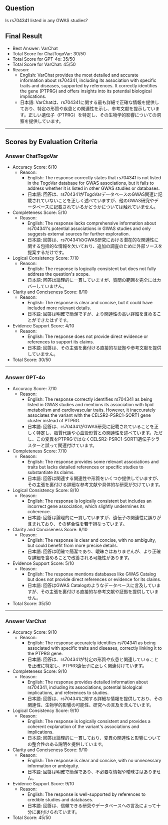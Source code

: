 ## Question

Is rs704341 listed in any GWAS studies?

## Final Result

- Best Answer: VarChat
- Total Score for ChatTogoVar: 30/50
- Total Score for GPT-4o: 35/50
- Total Score for VarChat: 45/50
- Reason:
  - English: VarChat provides the most detailed and accurate information about rs704341, including its association with specific traits and diseases, supported by references. It correctly identifies the gene (PTPRG) and offers insights into its potential biological implications.
  - 日本語: VarChatは、rs704341に関する最も詳細で正確な情報を提供しており、特定の形質や疾患との関連性を示し、参考文献を提示しています。正しい遺伝子（PTPRG）を特定し、その生物学的影響についての洞察を提供しています。

---

## Scores by Evaluation Criteria

### Answer ChatTogoVar
- Accuracy Score: 6/10
  - Reason: 
    - English: The response correctly states that rs704341 is not listed in the TogoVar database for GWAS associations, but it fails to address whether it is listed in other GWAS studies or databases.
    - 日本語: 回答は、rs704341がTogoVarデータベースのGWAS関連に記載されていないことを正しく述べていますが、他のGWAS研究やデータベースに記載されているかどうかについては触れていません。
- Completeness Score: 5/10
  - Reason: 
    - English: The response lacks comprehensive information about rs704341's potential associations in GWAS studies and only suggests external sources for further exploration.
    - 日本語: 回答は、rs704341のGWAS研究における潜在的な関連性に関する包括的な情報を欠いており、追加の調査のために外部ソースを提案するだけです。
- Logical Consistency Score: 7/10
  - Reason: 
    - English: The response is logically consistent but does not fully address the question's scope.
    - 日本語: 回答は論理的に一貫していますが、質問の範囲を完全にはカバーしていません。
- Clarity and Conciseness Score: 8/10
  - Reason: 
    - English: The response is clear and concise, but it could have included more relevant details.
    - 日本語: 回答は明確で簡潔ですが、より関連性の高い詳細を含めることができたはずです。
- Evidence Support Score: 4/10
  - Reason: 
    - English: The response does not provide direct evidence or references to support its claims.
    - 日本語: 回答は、その主張を裏付ける直接的な証拠や参考文献を提供していません。
- Total Score: 30/50

---

### Answer GPT-4o
- Accuracy Score: 7/10
  - Reason: 
    - English: The response correctly identifies rs704341 as being listed in GWAS studies and mentions its association with lipid metabolism and cardiovascular traits. However, it inaccurately associates the variant with the CELSR2-PSRC1-SORT1 gene cluster instead of PTPRG.
    - 日本語: 回答は、rs704341がGWAS研究に記載されていることを正しく特定し、脂質代謝や心血管形質との関連性を述べています。ただし、この変異をPTPRGではなくCELSR2-PSRC1-SORT1遺伝子クラスターと誤って関連付けています。
- Completeness Score: 7/10
  - Reason: 
    - English: The response provides some relevant associations and traits but lacks detailed references or specific studies to substantiate its claims.
    - 日本語: 回答は関連する関連性や形質をいくつか提供していますが、その主張を裏付ける詳細な参考文献や具体的な研究が欠けています。
- Logical Consistency Score: 8/10
  - Reason: 
    - English: The response is logically consistent but includes an incorrect gene association, which slightly undermines its coherence.
    - 日本語: 回答は論理的に一貫していますが、遺伝子の関連性に誤りが含まれており、その整合性を若干損なっています。
- Clarity and Conciseness Score: 8/10
  - Reason: 
    - English: The response is clear and concise, with no ambiguity, but could benefit from more precise details.
    - 日本語: 回答は明確で簡潔であり、曖昧さはありませんが、より正確な詳細を含めることで改善される可能性があります。
- Evidence Support Score: 5/10
  - Reason: 
    - English: The response mentions databases like GWAS Catalog but does not provide direct references or evidence for its claims.
    - 日本語: 回答はGWAS Catalogのようなデータベースに言及していますが、その主張を裏付ける直接的な参考文献や証拠を提供していません。
- Total Score: 35/50

---

### Answer VarChat
- Accuracy Score: 9/10
  - Reason: 
    - English: The response accurately identifies rs704341 as being associated with specific traits and diseases, correctly linking it to the PTPRG gene.
    - 日本語: 回答は、rs704341が特定の形質や疾患と関連していることを正確に特定し、PTPRG遺伝子に正しく関連付けています。
- Completeness Score: 9/10
  - Reason: 
    - English: The response provides detailed information about rs704341, including its associations, potential biological implications, and references to studies.
    - 日本語: 回答は、rs704341に関する詳細な情報を提供しており、その関連性、生物学的影響の可能性、研究への言及を含んでいます。
- Logical Consistency Score: 9/10
  - Reason: 
    - English: The response is logically consistent and provides a coherent explanation of the variant's associations and implications.
    - 日本語: 回答は論理的に一貫しており、変異の関連性と影響についての整合性のある説明を提供しています。
- Clarity and Conciseness Score: 9/10
  - Reason: 
    - English: The response is clear and concise, with no unnecessary information or ambiguity.
    - 日本語: 回答は明確で簡潔であり、不必要な情報や曖昧さはありません。
- Evidence Support Score: 9/10
  - Reason: 
    - English: The response is well-supported by references to credible studies and databases.
    - 日本語: 回答は、信頼できる研究やデータベースへの言及によって十分に裏付けられています。
- Total Score: 45/50